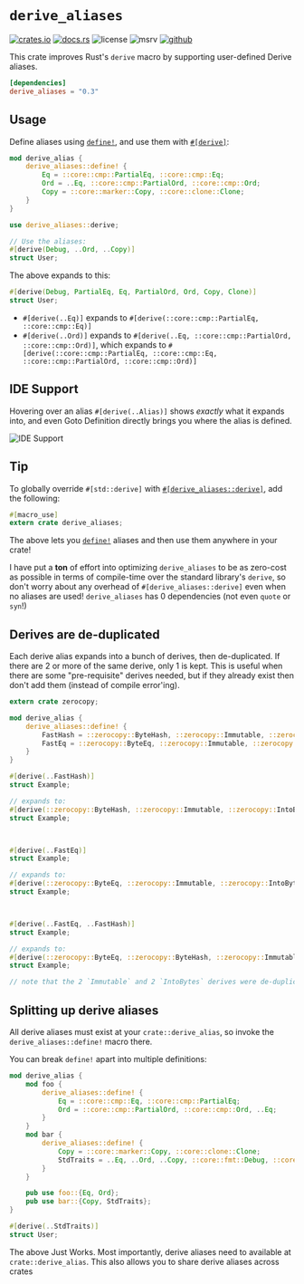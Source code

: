 # `derive_aliases`

<!-- cargo-rdme start -->

[![crates.io](https://img.shields.io/crates/v/derive_aliases?style=flat-square&logo=rust)](https://crates.io/crates/derive_aliases)
[![docs.rs](https://img.shields.io/badge/docs.rs-derive_aliases-blue?style=flat-square&logo=docs.rs)](https://docs.rs/derive_aliases)
![license](https://img.shields.io/badge/license-Apache--2.0_OR_MIT-blue?style=flat-square)
![msrv](https://img.shields.io/badge/msrv-1.60-blue?style=flat-square&logo=rust)
[![github](https://img.shields.io/github/stars/nik-rev/derive-aliases)](https://github.com/nik-rev/derive-aliases)

This crate improves Rust's `derive` macro by supporting user-defined Derive aliases.

```toml
[dependencies]
derive_aliases = "0.3"
```

## Usage

Define aliases using [`define!`](define), and use them with [`#[derive]`](derive):

```rust
mod derive_alias {
    derive_aliases::define! {
        Eq = ::core::cmp::PartialEq, ::core::cmp::Eq;
        Ord = ..Eq, ::core::cmp::PartialOrd, ::core::cmp::Ord;
        Copy = ::core::marker::Copy, ::core::clone::Clone;
    }
}

use derive_aliases::derive;

// Use the aliases:
#[derive(Debug, ..Ord, ..Copy)]
struct User;
```

The above expands to this:

```rust
#[derive(Debug, PartialEq, Eq, PartialOrd, Ord, Copy, Clone)]
struct User;
```

- `#[derive(..Eq)]` expands to `#[derive(::core::cmp::PartialEq, ::core::cmp::Eq)]`
- `#[derive(..Ord)]` expands to `#[derive(..Eq, ::core::cmp::PartialOrd, ::core::cmp::Ord)]`, which expands to `#[derive(::core::cmp::PartialEq, ::core::cmp::Eq, ::core::cmp::PartialOrd, ::core::cmp::Ord)]`

## IDE Support

Hovering over an alias `#[derive(..Alias)]` shows *exactly* what it expands into, and even Goto Definition directly brings you where the alias is defined.

![IDE Support](https://raw.githubusercontent.com/nik-rev/derive-aliases/main/ide_support.png)

## Tip

To globally override `#[std::derive]` with [`#[derive_aliases::derive]`](derive), add the following:

```rust
#[macro_use]
extern crate derive_aliases;
```

The above lets you [`define!`](macro@define) aliases and then use them anywhere in your crate!

I have put a **ton** of effort into optimizing `derive_aliases` to be as zero-cost as possible in terms of compile-time over the standard library's `derive`,
so don't worry about any overhead of `#[derive_aliases::derive]` even when no aliases are used! `derive_aliases` has 0 dependencies (not even `quote` or `syn`!)

## Derives are de-duplicated

Each derive alias expands into a bunch of derives, then de-duplicated. If there are 2 or more of the same derive, only 1 is kept.
This is useful when there are some "pre-requisite" derives needed, but if they already exist then don't add them (instead of compile error'ing).

```rust
extern crate zerocopy;

mod derive_alias {
    derive_aliases::define! {
        FastHash = ::zerocopy::ByteHash, ::zerocopy::Immutable, ::zerocopy::IntoBytes;
        FastEq = ::zerocopy::ByteEq, ::zerocopy::Immutable, ::zerocopy::IntoBytes;
    }
}

#[derive(..FastHash)]
struct Example;

// expands to:
#[derive(::zerocopy::ByteHash, ::zerocopy::Immutable, ::zerocopy::IntoBytes)]
struct Example;



#[derive(..FastEq)]
struct Example;

// expands to:
#[derive(::zerocopy::ByteEq, ::zerocopy::Immutable, ::zerocopy::IntoBytes)]
struct Example;



#[derive(..FastEq, ..FastHash)]
struct Example;

// expands to:
#[derive(::zerocopy::ByteEq, ::zerocopy::ByteHash, ::zerocopy::Immutable, ::zerocopy::IntoBytes)]
struct Example;

// note that the 2 `Immutable` and 2 `IntoBytes` derives were de-duplicated
```

## Splitting up derive aliases

All derive aliases must exist at your `crate::derive_alias`, so invoke the `derive_aliases::define!` macro there.

You can break `define!` apart into multiple definitions:

```rust
mod derive_alias {
    mod foo {
        derive_aliases::define! {
            Eq = ::core::cmp::Eq, ::core::cmp::PartialEq;
            Ord = ::core::cmp::PartialOrd, ::core::cmp::Ord, ..Eq;
        }
    }
    mod bar {
        derive_aliases::define! {
            Copy = ::core::marker::Copy, ::core::clone::Clone;
            StdTraits = ..Eq, ..Ord, ..Copy, ::core::fmt::Debug, ::core::hash::Hash;
        }
    }

    pub use foo::{Eq, Ord};
    pub use bar::{Copy, StdTraits};
}

#[derive(..StdTraits)]
struct User;
```

The above Just Works. Most importantly, derive aliases need to available at `crate::derive_alias`. This also allows you to share derive aliases across crates

<!-- cargo-rdme end -->
